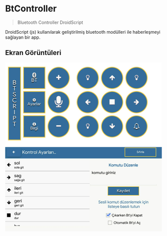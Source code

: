 # BtController
> Bluetooth Controller DroidScript

DroidScript (js) kullanılarak geliştirilmiş bluetooth modülleri ile haberleşmeyi sağlayan bir app.

## Ekran Görüntüleri
![](https://raw.githubusercontent.com/mzuvin/BtController/main/Img/img1.jpg)
![](https://raw.githubusercontent.com/mzuvin/BtController/main/Img/img2.jpg)
